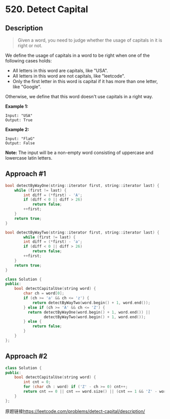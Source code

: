 # 520. Detect Capital
## Description
>Given a word, you need to judge whether the usage of capitals in it is right or not.

We define the usage of capitals in a word to be right when one of the following cases holds:    

- All letters in this word are capitals, like "USA".
- All letters in this word are not capitals, like "leetcode".
- Only the first letter in this word is capital if it has more than one letter, like "Google".    

Otherwise, we define that this word doesn't use capitals in a right way.    

**Example 1:**    
```
Input: "USA"
Output: True
```
**Example 2:**    
```
Input: "FlaG"
Output: False
```
**Note:** The input will be a non-empty word consisting of uppercase and lowercase latin letters.    

## Approach #1
```C++
bool detectByWayOne(string::iterator first, string::iterator last) {
    while (first != last) {
        int diff = (*first) - 'A';
        if (diff < 0 || diff > 26) 
            return false;
        ++first;
    }
    return true;
}

bool detectByWayTwo(string::iterator first, string::iterator last) {
        while (first != last) {
        int diff = (*first) - 'a';
        if (diff < 0 || diff > 26) 
            return false;
        ++first;
    }
    return true;
}

class Solution {
public:
    bool detectCapitalUse(string word) {
        char ch = word[0];
        if (ch >= 'a' && ch <= 'z') {
            return detectByWayTwo(word.begin() + 1, word.end());
        } else if (ch >= 'A' && ch <= 'Z') {
          return detectByWayOne(word.begin() + 1, word.end()) ||
                 detectByWayTwo(word.begin() + 1, word.end());
        } else {
            return false;
        }
    }
};
```


## Approach #2
```C++
class Solution {
public:
    bool detectCapitalUse(string word) {
        int cnt = 0;
        for (char ch : word) if ('Z' - ch >= 0) cnt++;
        return cnt == 0 || cnt == word.size() || (cnt == 1 && 'Z' - word[0] >= 0);
    }
};
```

原题链接<https://leetcode.com/problems/detect-capital/description/>